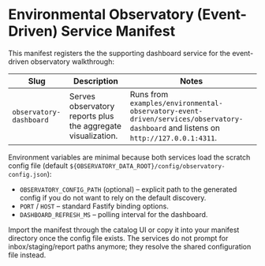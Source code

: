 # Environmental Observatory (Event-Driven) Service Manifest

This manifest registers the the supporting dashboard service for the event-driven observatory walkthrough:

| Slug | Description | Notes |
| --- | --- | --- |
| `observatory-dashboard` | Serves observatory reports plus the aggregate visualization. | Runs from `examples/environmental-observatory-event-driven/services/observatory-dashboard` and listens on `http://127.0.0.1:4311`. |

Environment variables are minimal because both services load the scratch config file (default `${OBSERVATORY_DATA_ROOT}/config/observatory-config.json`):

- `OBSERVATORY_CONFIG_PATH` (optional) – explicit path to the generated config if you do not want to rely on the default discovery.
- `PORT` / `HOST` – standard Fastify binding options.
- `DASHBOARD_REFRESH_MS` – polling interval for the dashboard.

Import the manifest through the catalog UI or copy it into your manifest directory once the config file exists. The services do not prompt for inbox/staging/report paths anymore; they resolve the shared configuration file instead.

